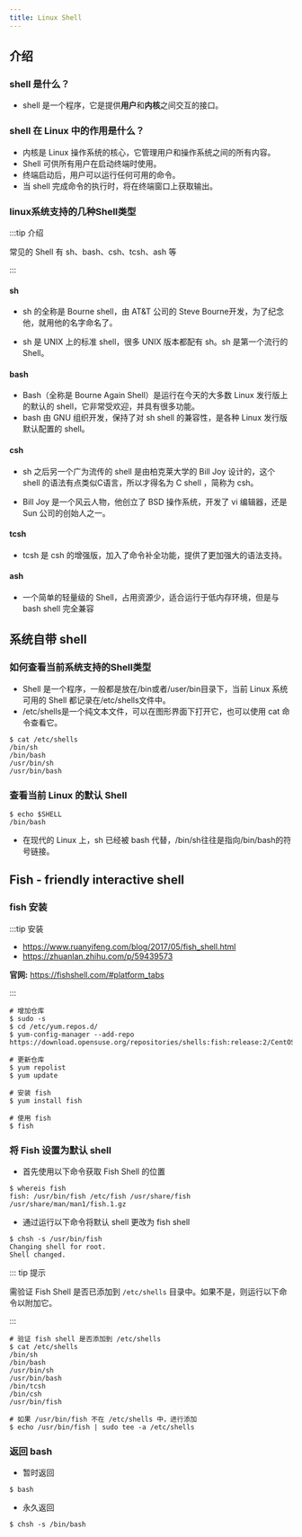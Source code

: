 ```yaml
---
title: Linux Shell
---
```


## 介绍

### shell 是什么？

- shell 是一个程序，它是提供**用户**和**内核**之间交互的接口。

### shell 在 Linux 中的作用是什么？

- 内核是 Linux 操作系统的核心，它管理用户和操作系统之间的所有内容。
- Shell 可供所有用户在启动终端时使用。
- 终端启动后，用户可以运行任何可用的命令。
- 当 shell 完成命令的执行时，将在终端窗口上获取输出。

### linux系统支持的几种Shell类型

:::tip 介绍

常见的 Shell 有 sh、bash、csh、tcsh、ash 等

:::

#### sh

- sh 的全称是 Bourne shell，由 AT&T 公司的 Steve Bourne开发，为了纪念他，就用他的名字命名了。

- sh 是 UNIX 上的标准 shell，很多 UNIX 版本都配有 sh。sh 是第一个流行的 Shell。

#### bash

- Bash（全称是 Bourne Again Shell）是运行在今天的大多数 Linux 发行版上的默认的 shell，它非常受欢迎，并具有很多功能。
- bash 由 GNU 组织开发，保持了对 sh shell 的兼容性，是各种 Linux 发行版默认配置的 shell。

#### csh

- sh 之后另一个广为流传的 shell 是由柏克莱大学的 Bill Joy 设计的，这个 shell 的语法有点类似C语言，所以才得名为 C shell ，简称为 csh。

- Bill Joy 是一个风云人物，他创立了 BSD 操作系统，开发了 vi 编辑器，还是 Sun 公司的创始人之一。

#### tcsh

- tcsh 是 csh 的增强版，加入了命令补全功能，提供了更加强大的语法支持。

#### ash

- 一个简单的轻量级的 Shell，占用资源少，适合运行于低内存环境，但是与 bash shell 完全兼容

## 系统自带 shell

### 如何查看当前系统支持的Shell类型

- Shell 是一个程序，一般都是放在/bin或者/user/bin目录下，当前 Linux 系统可用的 Shell 都记录在/etc/shells文件中。
- /etc/shells是一个纯文本文件，可以在图形界面下打开它，也可以使用 cat 命令查看它。

```shell
$ cat /etc/shells
/bin/sh
/bin/bash
/usr/bin/sh
/usr/bin/bash
```

### 查看当前 Linux 的默认 Shell

```shell
$ echo $SHELL
/bin/bash
```

- 在现代的 Linux 上，sh 已经被 bash 代替，/bin/sh往往是指向/bin/bash的符号链接。

## Fish - friendly interactive shell

### fish 安装

:::tip 安装

- https://www.ruanyifeng.com/blog/2017/05/fish_shell.html
- https://zhuanlan.zhihu.com/p/59439573

**官网:** https://fishshell.com/#platform_tabs

:::

```shell
# 增加仓库
$ sudo -s
$ cd /etc/yum.repos.d/
$ yum-config-manager --add-repo https://download.opensuse.org/repositories/shells:fish:release:2/CentOS_7/shells:fish:release:2.repo

# 更新仓库
$ yum repolist
$ yum update

# 安装 fish
$ yum install fish

# 使用 fish
$ fish
```

### 将 Fish 设置为默认 shell

- 首先使用以下命令获取 Fish Shell 的位置

```shell
$ whereis fish
fish: /usr/bin/fish /etc/fish /usr/share/fish /usr/share/man/man1/fish.1.gz
```

- 通过运行以下命令将默认 shell 更改为 fish shell 

```shell
$ chsh -s /usr/bin/fish
Changing shell for root.
Shell changed.
```

::: tip 提示

需验证 Fish Shell 是否已添加到 `/etc/shells` 目录中。如果不是，则运行以下命令以附加它。

:::

```shell
# 验证 fish shell 是否添加到 /etc/shells
$ cat /etc/shells
/bin/sh
/bin/bash
/usr/bin/sh
/usr/bin/bash
/bin/tcsh
/bin/csh
/usr/bin/fish

# 如果 /usr/bin/fish 不在 /etc/shells 中，进行添加
$ echo /usr/bin/fish | sudo tee -a /etc/shells
```

### 返回 bash

- 暂时返回

```shell
$ bash
```

- 永久返回

```shell
$ chsh -s /bin/bash
```

